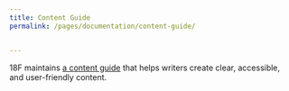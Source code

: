 ```yaml
---
title: Content Guide
permalink: /pages/documentation/content-guide/


---
```



18F maintains [a content guide](https://content-guide.18f.gov/) that helps writers create clear, accessible, and user-friendly content.
